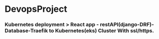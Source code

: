 # DevopsProject
### Kubernetes deployment > React app - restAPI(django-DRF)-Database-Traefik to Kubernetes(eks) Cluster With ssl/https.




